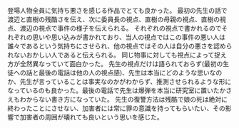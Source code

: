 登場人物全員に気持ち悪さを感じる作品でとても良かった。
最初の先生の話で渡辺と直樹の残酷さを伝え、次に委員長の視点、直樹の母親の視点、直樹の視点、渡辺の視点で事件の様子を伝えられる。
それぞれの視点で書かれるのでそれぞれの思いや思い込みが書かれており、当人の視点ではこの事件の悪い人は誰々であるという気持ちにさせられ、他の視点ではその人は自分の悪さを認められないおかしい人であると伝えられる。
同じ物事に対しても視点によって捉え方が全然異なっていて面白かった。
先生の視点だけは語られておらず(最初の生徒への話と最後の電話は他の人の視点感)、先生は本当にどのような思いなのか、先生が言っていることは事実なのかがわからず、推測させられるような形になっているのも良かった。最後の電話で先生は爆弾を本当に研究室に置いたかさえもわからない書き方になっていた。
先生の復讐方法は残酷で娘の死は絶対に終わったことにさせない、加害者には常に罪の意識を持ってもらいたい、その影響で加害者の周囲が壊れても良いという思いを感じた。
